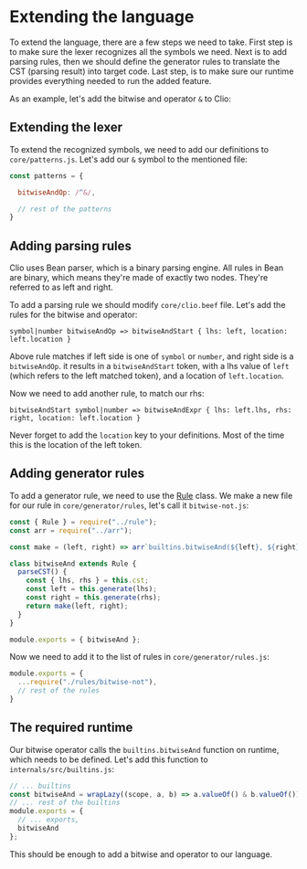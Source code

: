 # Extending the language

To extend the language, there are a few steps we need to take.
First step is to make sure the lexer recognizes all the symbols we need.
Next is to add parsing rules, then we should define the generator rules
to translate the CST (parsing result) into target code. Last step,
is to make sure our runtime provides everything needed to run the added feature.

As an example, let's add the bitwise and operator `&` to Clio:

## Extending the lexer

To extend the recognized symbols, we need to add our definitions to `core/patterns.js`.
Let's add our `&` symbol to the mentioned file:

```JavaScript
const patterns = {

  bitwiseAndOp: /^&/,

  // rest of the patterns
}
```

## Adding parsing rules

Clio uses Bean parser, which is a binary parsing engine. All rules in Bean
are binary, which means they're made of exactly two nodes. They're referred to
as left and right.

To add a parsing rule we should modify `core/clio.beef` file. Let's add the rules
for the bitwise and operator:

```beef
symbol|number bitwiseAndOp => bitwiseAndStart { lhs: left, location: left.location }
```

Above rule matches if left side is one of `symbol` or `number`, and right side is a `bitwiseAndOp`.
it results in a `bitwiseAndStart` token, with a lhs value of `left` (which refers to the left matched token),
and a location of `left.location`.

Now we need to add another rule, to match our rhs:

```beef
bitwiseAndStart symbol|number => bitwiseAndExpr { lhs: left.lhs, rhs: right, location: left.location }
```

Never forget to add the `location` key to your definitions. Most of the time this is the location of the left token.

## Adding generator rules

To add a generator rule, we need to use the [Rule](./rule.md) class. We make a new file for our rule in
`core/generator/rules`, let's call it `bitwise-not.js`:

```JavaScript
const { Rule } = require("../rule");
const arr = require("../arr");

const make = (left, right) => arr`builtins.bitwiseAnd(${left}, ${right})`;

class bitwiseAnd extends Rule {
  parseCST() {
    const { lhs, rhs } = this.cst;
    const left = this.generate(lhs);
    const right = this.generate(rhs);
    return make(left, right);
  }
}

module.exports = { bitwiseAnd };
```

Now we need to add it to the list of rules in `core/generator/rules.js`:

```JavaScript
module.exports = {
  ...require("./rules/bitwise-not"),
  // rest of the rules
}
```

## The required runtime

Our bitwise operator calls the `builtins.bitwiseAnd` function on runtime, which needs to be defined.
Let's add this function to `internals/src/builtins.js`:

```JavaScript
// ... builtins
const bitwiseAnd = wrapLazy((scope, a, b) => a.valueOf() & b.valueOf());
// ... rest of the builtins
module.exports = {
  // ... exports,
  bitwiseAnd
};

```

This should be enough to add a bitwise and operator to our language.
